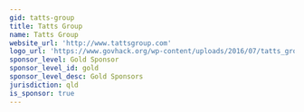```yaml
---
gid: tatts-group
title: Tatts Group
name: Tatts Group
website_url: 'http://www.tattsgroup.com'
logo_url: 'https://www.govhack.org/wp-content/uploads/2016/07/tatts_group.png'
sponsor_level: Gold Sponsor
sponsor_level_id: gold
sponsor_level_desc: Gold Sponsors
jurisdiction: qld
is_sponsor: true
---
```


